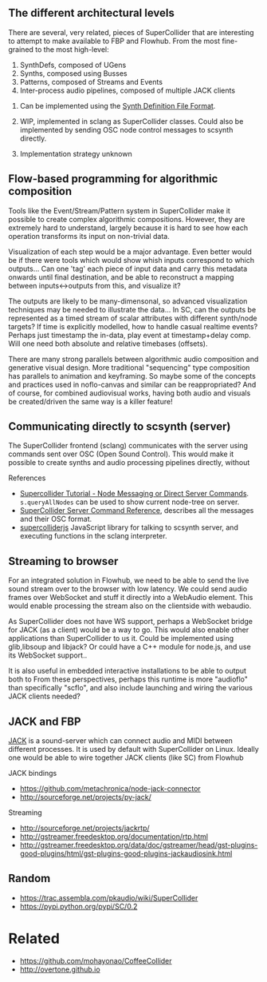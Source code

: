 
The different architectural levels
---------------------------

There are several, very related, pieces of SuperCollider that are
interesting to attempt to make available to FBP and Flowhub.
From the most fine-grained to the most high-level:
1. SynthDefs, composed of UGens 
2. Synths, composed using Busses
3. Patterns, composed of Streams and Events
4. Inter-process audio pipelines, composed of multiple JACK clients

1) Can be implemented using the [Synth Definition File Format](http://doc.sccode.org/Reference/Synth-Definition-File-Format.html).

2) WIP, implemented in sclang as SuperCollider classes.
Could also be implemented by sending OSC node control messages to scsynth directly.

3) Implementation strategy unknown

Flow-based programming for algorithmic composition
--------------------------------

Tools like the Event/Stream/Pattern system in SuperCollider make
it possible to create complex algorithmic compositions.
However, they are extremely hard to understand, largely because
it is hard to see how each operation transforms its input on
non-trivial data.

Visualization of each step would be a major advantage.
Even better would be if there were tools which would show whish inputs
correspond to which outputs...
Can one 'tag' each piece of input data and carry this metadata onwards
until final destination, and be able to reconstruct a mapping between inputs<->outputs from this, and visualize it?

The outputs are likely to be many-dimensonal, so advanced visualization
techniques may be needed to illustrate the data...
In SC, can the outputs be represented as a timed stream of
scalar attributes with different synth/node targets?
If time is explicitly modelled, how to handle casual realtime events?
Perhaps just timestamp the in-data, play event at timestamp+delay comp.
Will one need both absolute and relative timebases (offsets).

There are many strong parallels between algorithmic audio composition
and generative visual design. More traditional "sequencing" type composition
has parallels to animation and keyframing. So maybe some of the concepts and
practices used in noflo-canvas and similar can be reappropriated?
And of course, for combined audiovisual works, having both audio and visuals be
created/driven the same way is a killer feature!


## Communicating directly to scsynth (server)
The SuperCollider frontend (sclang) communicates with the server using commands sent over OSC (Open Sound Control).
This would make it possible to create synths and audio processing pipelines directly, without

References

* [Supercollider Tutorial - Node Messaging or Direct Server Commands](https://www.youtube.com/watch?v=ZZ1Lwq9hGg4).
`s.queryAllNodes` can be used to show current node-tree on server.
* [SuperCollider Server Command Reference](http://doc.sccode.org/Reference/Server-Command-Reference.html), describes
all the messages and their OSC format.
* [supercolliderjs](https://www.npmjs.com/package/supercolliderjs) JavaScript library for talking to scsynth server,
and executing functions in the sclang interpreter.


Streaming to browser
---------------------
For an integrated solution in Flowhub, we need to be able to send the live sound stream
over to the browser with low latency.
We could send audio frames over WebSocket and stuff it directly into a WebAudio element.
This would enable processing the stream also on the clientside with webaudio.

As SuperCollider does not have WS support, perhaps a WebSocket bridge for JACK (as a client)
would be a way to go. This would also enable other applications than SuperCollider to us it.
Could be implemented using glib,libsoup and libjack?
Or could have a C++ module for node.js, and use its WebSocket support..

It is also useful in embedded interactive installations to be able to output both to
From these perspectives, perhaps this runtime is more "audioflo" than specifically "scflo",
and also include launching and wiring the various JACK clients needed?



JACK and FBP
--------------
[JACK](http://jackaudio.org/) is a sound-server which can connect audio and MIDI between
different processes. It is used by default with SuperCollider on Linux.
Ideally one would be able to wire together JACK clients (like SC) from Flowhub

JACK bindings
* https://github.com/metachronica/node-jack-connector
* http://sourceforge.net/projects/py-jack/

Streaming
* http://sourceforge.net/projects/jackrtp/
* http://gstreamer.freedesktop.org/documentation/rtp.html
* http://gstreamer.freedesktop.org/data/doc/gstreamer/head/gst-plugins-good-plugins/html/gst-plugins-good-plugins-jackaudiosink.html

Random
---------

* https://trac.assembla.com/pkaudio/wiki/SuperCollider
* https://pypi.python.org/pypi/SC/0.2


Related
========

* https://github.com/mohayonao/CoffeeCollider
* http://overtone.github.io


